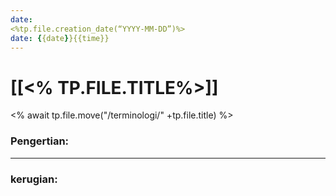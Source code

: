 ```yaml
---
date: 
<%tp.file.creation_date(“YYYY-MM-DD”)%>
date: {{date}}{{time}}
---
```

# [[<% TP.FILE.TITLE%>]]
<% await tp.file.move("/terminologi/" +tp.file.title) %>
### Pengertian:

---
### kerugian:

